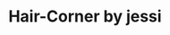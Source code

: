 ---
title: "Hair-Corner by jessi"
url: /oebisfelde-weferlingen/hair-corner-by-jessi/
shop: Friseur
---